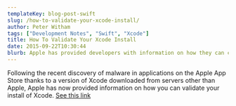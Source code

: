 ```yaml
---
templateKey: blog-post-swift
slug: /how-to-validate-your-xcode-install/
author: Peter Witham
tags: ["Development Notes", "Swift", "Xcode"]
title: How To Validate Your Xcode Install
date: 2015-09-22T10:30:44
blurb: Apple has provided developers with information on how they can check their installed version of Xcode.
---
```


Following the recent discovery of malware in applications on the Apple App Store thanks to a version of Xcode downloaded from servers other than Apple, Apple has now provided information on how you can validate your install of Xcode. [See this link](https://developer.apple.com/news/?id=09222015a)
